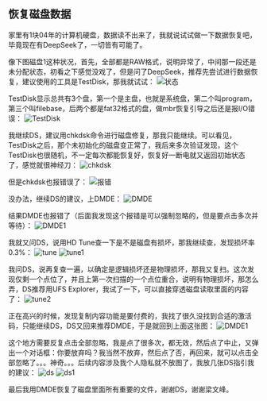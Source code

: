 ## 恢复磁盘数据
家里有1块04年的计算机硬盘，数据读不出来了，我就说试试做一下数据恢复吧，毕竟现在有DeepSeek了，一切皆有可能了。

像下图磁盘1这种状况，首先，全部都是RAW格式，说明异常了，中间那一段还是未分配状态，初看之下感觉没戏了，但是问了DeepSeek，推荐先尝试进行数据恢复，建议使用的工具是TestDisk，那我就试试：
![状态](../images/2-维修电子设备/07-恢复磁盘数据/状态.webp)

TestDisk显示总共有3个盘，第一个是主盘，也就是系统盘，第二个叫program，第三个叫filebase，后两个都是fat32格式的盘，做mbr恢复引导之后还是报I/O错误：
![TestDisk](../images/2-维修电子设备/07-恢复磁盘数据/testdisk.webp)

我继续DS，建议用chkdsk命令进行磁盘修复，那我只能继续。可以看见，TestDisk之后，那个未初始化的磁盘变正常了，我后来多次验证发现，这个TestDisk也很随机，不一定每次都能恢复好，恢复好一断电就又返回初始状态了，感觉就很神经刀：
![chkdsk](../images/2-维修电子设备/07-恢复磁盘数据/chkdsk.webp)

但是chkdsk也报错误了：
![报错](../images/2-维修电子设备/07-恢复磁盘数据/报错.webp)

没办法，继续DS的建议，上DMDE：
![DMDE](../images/2-维修电子设备/07-恢复磁盘数据/DMDE.webp)

结果DMDE也报错了（后面我发现这个报错是可以强制忽略的，但是要点击多次并等待）：
![DMDE1](../images/2-维修电子设备/07-恢复磁盘数据/DMDE1.webp)

我就又问DS，说用HD Tune查一下是不是磁盘有损坏，那我继续查，发现损坏率0.3%：
![tune](../images/2-维修电子设备/07-恢复磁盘数据/tune.webp)
![tune1](../images/2-维修电子设备/07-恢复磁盘数据/tune1.webp)

我问DS，说再复查一遍，以确定是逻辑损坏还是物理损坏，那我又复扫。这次发现仅剩一个点位了，并且上第一次扫描的一个点位重合，说明有物理损坏，那怎么弄，DS推荐用UFS Explorer，我试了一下，可以直接穿透磁盘读取里面的内容了：
![tune2](../images/2-维修电子设备/07-恢复磁盘数据/tune2.webp)

正在高兴的时候，发现复制内容功能是要付费的，我找了很久没找到合适的激活码，只能继续DS，DS又回来推荐DMDE，于是就回到上面这张图：
![DMDE1](../images/2-维修电子设备/07-恢复磁盘数据/DMDE1.webp)

这个地方需要反复点击全部忽略，我是点了很多次，都无效，然后点了中止，又弹出一个对话框：你要放弃吗？我当然不放弃，然后点了否，再回来，就可以点击全部忽略了。。。神奇。。。后续内容涉及我个人隐私就不放图了，我放几张DS指引我的建议：
![ds](../images/2-维修电子设备/07-恢复磁盘数据/ds.webp)
![ds1](../images/2-维修电子设备/07-恢复磁盘数据/ds1.webp)

最后我用DMDE恢复了磁盘里面所有重要的文件，谢谢DS，谢谢梁文峰。